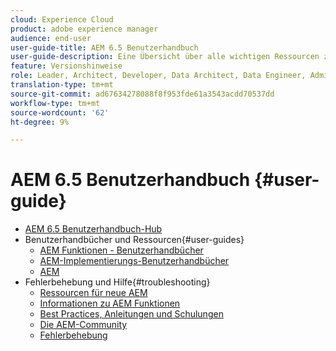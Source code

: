 ```yaml
---
cloud: Experience Cloud
product: adobe experience manager
audience: end-user
user-guide-title: AEM 6.5 Benutzerhandbuch
user-guide-description: Eine Übersicht über alle wichtigen Ressourcen zum Verständnis, Installieren, Verwalten und Verwenden von AEM 6.5
feature: Versionshinweise
role: Leader, Architect, Developer, Data Architect, Data Engineer, Administrator, Business Practitioner
translation-type: tm+mt
source-git-commit: ad67634278088f8f953fde61a3543acdd70537dd
workflow-type: tm+mt
source-wordcount: '62'
ht-degree: 9%

---
```



# AEM 6.5 Benutzerhandbuch {#user-guide}

+ [AEM 6.5 Benutzerhandbuch-Hub](home.md)
+ Benutzerhandbücher und Ressourcen{#user-guides}
   + [AEM Funktionen - Benutzerhandbücher](capabilities.md)
   + [AEM-Implementierungs-Benutzerhandbücher](implementation.md)
   + [AEM](resources.md)
+ Fehlerbehebung und Hilfe{#troubleshooting}
   + [Ressourcen für neue AEM](new.md)
   + [Informationen zu AEM Funktionen](learn.md)
   + [Best Practices, Anleitungen und Schulungen](best-practice.md)
   + [Die AEM-Community](community.md)
   + [Fehlerbehebung](troubleshooting.md)
